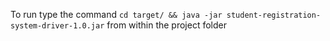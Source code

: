 To run type the command `cd target/ && java -jar student-registration-system-driver-1.0.jar` from within the project folder
